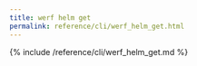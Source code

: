 ```yaml
---
title: werf helm get
permalink: reference/cli/werf_helm_get.html
---
```


{% include /reference/cli/werf_helm_get.md %}
